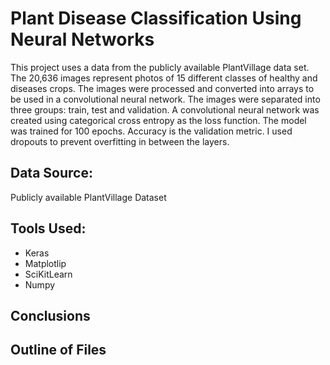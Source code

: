 # Plant Disease Classification Using Neural Networks
This project uses a data from the publicly available PlantVillage data set. The 20,636 images represent photos of 15 different classes of healthy and diseases crops. The images were processed and converted into arrays to be used in a convolutional neural network. The images were separated into three groups: train, test and validation. A convolutional neural network was created using categorical cross entropy as the loss function. The model was trained for 100 epochs. Accuracy is the validation metric. I used dropouts to prevent overfitting in between the layers. 

## Data Source: 

Publicly available PlantVillage Dataset

## Tools Used:

- Keras
- Matplotlip
- SciKitLearn
- Numpy


## Conclusions




## Outline of Files

